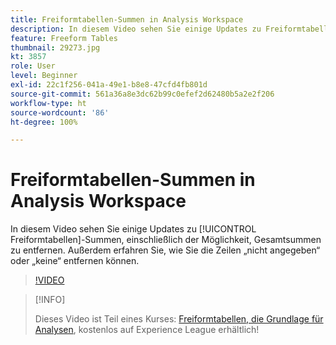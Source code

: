 ```yaml
---
title: Freiformtabellen-Summen in Analysis Workspace
description: In diesem Video sehen Sie einige Updates zu Freiformtabellen-Summen, einschließlich der Möglichkeit, Gesamtsummen zu entfernen.
feature: Freeform Tables
thumbnail: 29273.jpg
kt: 3857
role: User
level: Beginner
exl-id: 22c1f256-041a-49e1-b8e8-47cfd4fb801d
source-git-commit: 561a36a8e3dc62b99c0efef2d62480b5a2e2f206
workflow-type: ht
source-wordcount: '86'
ht-degree: 100%

---
```


# Freiformtabellen-Summen in Analysis Workspace

In diesem Video sehen Sie einige Updates zu [!UICONTROL Freiformtabellen]-Summen, einschließlich der Möglichkeit, Gesamtsummen zu entfernen. Außerdem erfahren Sie, wie Sie die Zeilen „nicht angegeben“ oder „keine“ entfernen können.

>[!VIDEO](https://video.tv.adobe.com/v/29273/?quality=12)

>[!INFO]
>
> Dieses Video ist Teil eines Kurses: [Freiformtabellen, die Grundlage für Analysen](https://experienceleague.adobe.com/?recommended=Analytics-U-1-2020.3), kostenlos auf Experience League erhältlich!
